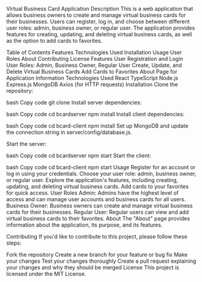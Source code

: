 Virtual Business Card Application
Description
This is a web application that allows business owners to create and manage virtual business cards for their businesses. Users can register, log in, and choose between different user roles: admin, business owner, or regular user. The application provides features for creating, updating, and deleting virtual business cards, as well as the option to add cards to favorites.

Table of Contents
Features
Technologies Used
Installation
Usage
User Roles
About
Contributing
License
Features
User Registration and Login
User Roles: Admin, Business Owner, Regular User
Create, Update, and Delete Virtual Business Cards
Add Cards to Favorites
About Page for Application Information
Technologies Used
React
TypeScript
Node.js
Express.js
MongoDB
Axios (for HTTP requests)
Installation
Clone the repository:

bash
Copy code
git clone <repository-url>
Install server dependencies:

bash
Copy code
cd bcardserver
npm install
Install client dependencies:

bash
Copy code
cd bcard-client
npm install
Set up MongoDB and update the connection string in server/config/database.js.

Start the server:

bash
Copy code
cd  bcardserver
npm start
Start the client:

bash
Copy code
cd  bcard-client
npm start
Usage
Register for an account or log in using your credentials.
Choose your user role: admin, business owner, or regular user.
Explore the application's features, including creating, updating, and deleting virtual business cards.
Add cards to your favorites for quick access.
User Roles
Admin: Admins have the highest level of access and can manage user accounts and business cards for all users.
Business Owner: Business owners can create and manage virtual business cards for their businesses.
Regular User: Regular users can view and add virtual business cards to their favorites.
About
The "About" page provides information about the application, its purpose, and its features.

Contributing
If you'd like to contribute to this project, please follow these steps:

Fork the repository
Create a new branch for your feature or bug fix
Make your changes
Test your changes thoroughly
Create a pull request explaining your changes and why they should be merged
License
This project is licensed under the MIT License.

